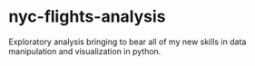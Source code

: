 # nyc-flights-analysis
Exploratory analysis bringing to bear all of my new skills in data manipulation and visualization in python.
